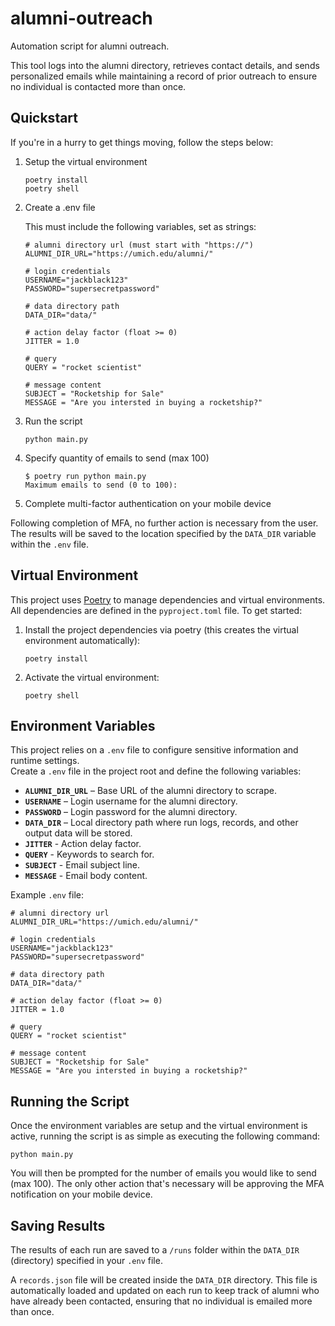 # alumni-outreach
Automation script for alumni outreach.

This tool logs into the alumni directory, retrieves contact details, and sends personalized emails while maintaining a record of prior outreach to ensure no individual is contacted more than once.

## Quickstart
If you're in a hurry to get things moving, follow the steps below:

1. Setup the virtual environment

    ```
    poetry install
    poetry shell
    ```

2. Create a .env file

    This must include the following variables, set as strings:
    ```
    # alumni directory url (must start with "https://")
    ALUMNI_DIR_URL="https://umich.edu/alumni/"

    # login credentials
    USERNAME="jackblack123"
    PASSWORD="supersecretpassword"

    # data directory path
    DATA_DIR="data/"

    # action delay factor (float >= 0)
    JITTER = 1.0

    # query
    QUERY = "rocket scientist"

    # message content
    SUBJECT = "Rocketship for Sale"
    MESSAGE = "Are you intersted in buying a rocketship?"
    ```

3. Run the script
    ```
    python main.py
    ```

4. Specify quantity of emails to send (max 100)
    ```console
    $ poetry run python main.py
    Maximum emails to send (0 to 100):
    ```

5. Complete multi-factor authentication on your mobile device

Following completion of MFA, no further action is necessary from the user. The results will be saved to the location specified by the `DATA_DIR` variable within the `.env` file.

## Virtual Environment

This project uses [Poetry](https://python-poetry.org/) to manage dependencies and virtual environments.  
All dependencies are defined in the `pyproject.toml` file. To get started:

1. Install the project dependencies via poetry (this creates the virtual environment automatically):

    ```
    poetry install
    ```

2. Activate the virtual environment:

    ```
    poetry shell
    ```

## Environment Variables

This project relies on a `.env` file to configure sensitive information and runtime settings.  
Create a `.env` file in the project root and define the following variables:

- **`ALUMNI_DIR_URL`** – Base URL of the alumni directory to scrape.  
- **`USERNAME`** – Login username for the alumni directory.  
- **`PASSWORD`** – Login password for the alumni directory.  
- **`DATA_DIR`** – Local directory path where run logs, records, and other output data will be stored.
- **`JITTER`** - Action delay factor.
- **`QUERY`** - Keywords to search for.
- **`SUBJECT`** - Email subject line.
- **`MESSAGE`** - Email body content.


Example `.env` file:

```
# alumni directory url
ALUMNI_DIR_URL="https://umich.edu/alumni/"

# login credentials
USERNAME="jackblack123"
PASSWORD="supersecretpassword"

# data directory path
DATA_DIR="data/"

# action delay factor (float >= 0)
JITTER = 1.0

# query
QUERY = "rocket scientist"

# message content
SUBJECT = "Rocketship for Sale"
MESSAGE = "Are you intersted in buying a rocketship?"
```

## Running the Script

Once the environment variables are setup and the virtual environment is active, running the script is as simple as executing the following command:

```
python main.py
```

You will then be prompted for the number of emails you would like to send (max 100). The only other action that's necessary will be approving the MFA notification on your mobile device.

## Saving Results

The results of each run are saved to a `/runs` folder within the `DATA_DIR` (directory) specified in your `.env` file. 

A `records.json` file will be created inside the `DATA_DIR` directory. This file is automatically loaded and updated on each run to keep track of alumni who have already been contacted, ensuring that no individual is emailed more than once.
